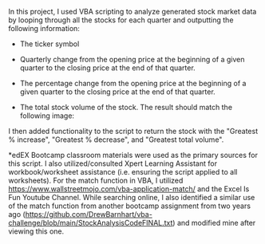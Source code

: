 In this project, I used VBA scripting to analyze generated stock market data by looping through all the stocks for each quarter and outputting the following information:

- The ticker symbol

- Quarterly change from the opening price at the beginning of a given quarter to the closing price at the end of that quarter.

- The percentage change from the opening price at the beginning of a given quarter to the closing price at the end of that quarter.

- The total stock volume of the stock. The result should match the following image:

I then added functionality to the script to return the stock with the "Greatest % increase", "Greatest % decrease", and "Greatest total volume". 


*edEX Bootcamp classroom materials were used as the primary sources for this script.  I also utilized/consulted Xpert Learning Assistant for workbook/worksheet assistance (i.e. ensuring the script applied to all worksheets).  For the match function in VBA, I utilized https://www.wallstreetmojo.com/vba-application-match/ and the Excel Is Fun Youtube Channel.  While searching online, I also identified a similar use of the match function from another bootcamp assignment from two years ago (https://github.com/DrewBarnhart/vba-challenge/blob/main/StockAnalysisCodeFINAL.txt) and modified mine after viewing this one.    

